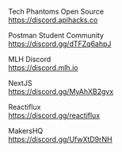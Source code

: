 Tech Phantoms Open Source <br/>
https://discord.apihacks.co

Postman Student Community <br/>
https://discord.gg/dTFZq6ahpJ

MLH Discord <br/>
https://discord.mlh.io

NextJS <br/>
https://discord.gg/MyAhXB2gvx

Reactiflux <br/>
https://discord.gg/reactiflux

MakersHQ <br/>
https://discord.gg/UfwXtD9rNH

